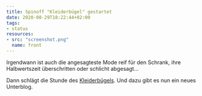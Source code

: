 ```yaml
---
title: Spinoff "Kleiderbügel" gestartet
date: 2020-08-29T18:22:44+02:00
tags:
- status
resources:
- src: "screenshot.png"
  name: front
---
```

Irgendwann ist auch die angesagteste Mode reif für den Schrank, ihre Halbwertszeit überschritten oder schlicht abgesagt...
<!--more-->
Dann schlägt die Stunde des [Kleiderbügels](https://xn--kleiderbgel-0hb.xn--blaufusstlpel-qmb.de/). Und dazu gibt es nun ein neues Unterblog.

